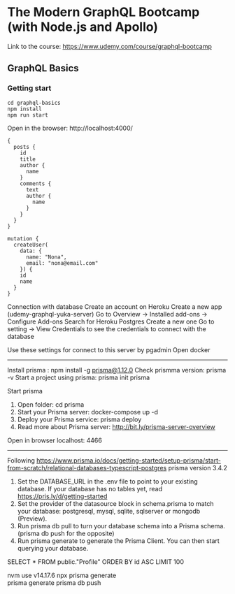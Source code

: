 # The Modern GraphQL Bootcamp (with Node.js and Apollo)

Link to the course: https://www.udemy.com/course/graphql-bootcamp


## GraphQL Basics

### Getting start
```
cd graphql-basics 
npm install
npm run start
```

Open in the browser: http://localhost:4000/
```
{
  posts {
    id
    title 
    author {
      name
    }
    comments {
      text 
      author {
        name
      }
    }
  }
}
```
```
mutation {
  createUser(
    data: {
      name: "Nona",
      email: "nona@email.com"
    }) {
    id
    name
  }
}
```


Connection with database
Create an account on Heroku
Create a new app (udemy-graphql-yuka-server)
Go to Overview -> Installed add-ons -> Configure Add-ons
Search for Heroku Postgres
Create a new one
Go to setting -> View Credentials to see the credentials to connect with the database

Use these settings for connect to this server by pgadmin
Open docker

--------------------------------
Install prisma : npm install -g prisma@1.12.0
Check prismma version: prisma -v
Start a project using prisma: prisma init prisma

Start prisma
1. Open folder: cd prisma
  2. Start your Prisma server: docker-compose up -d
  3. Deploy your Prisma service: prisma deploy
  4. Read more about Prisma server:
     http://bit.ly/prisma-server-overview

Open in browser localhost: 4466

------------------------------------------------
Following https://www.prisma.io/docs/getting-started/setup-prisma/start-from-scratch/relational-databases-typescript-postgres
prisma version 3.4.2

1. Set the DATABASE_URL in the .env file to point to your existing database. If your database has no tables yet, read https://pris.ly/d/getting-started
2. Set the provider of the datasource block in schema.prisma to match your database: postgresql, mysql, sqlite, sqlserver or mongodb (Preview).
3. Run prisma db pull to turn your database schema into a Prisma schema. (prisma db push for the opposite)
4. Run prisma generate to generate the Prisma Client. You can then start querying your database.

SELECT * FROM public."Profile"
ORDER BY id ASC LIMIT 100


nvm use v14.17.6
 npx prisma generate  
 prisma generate
 prisma db push